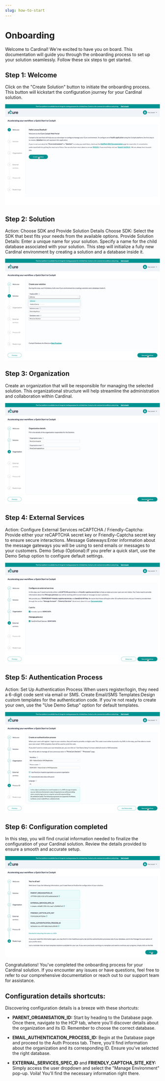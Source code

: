 ```yaml
---
slug: how-to-start
---
```

# Onboarding
Welcome to Cardinal! We're excited to have you on board. This documentation will guide you through the onboarding process to set up your solution seamlessly. Follow these six steps to get started.

## Step 1: Welcome
Click on the "Create Solution" button to initiate the onboarding process. This button will kickstart the configuration journey for your Cardinal solution.

![Welcome step, create Solution](img/onboarding/create-solution-btn.png)

## Step 2: Solution
Action: Choose SDK and Provide Solution Details
Choose SDK: Select the SDK that best fits your needs from the available options.
Provide Solution Details: Enter a unique name for your solution. Specify a name for the child database associated with your solution.
This step will initialize a fully new Cardinal environment by creating a solution and a database inside it.

![Solution step, save btn](img/onboarding/solution-step-save-btn.png)

## Step 3: Organization
Create an organization that will be responsible for managing the selected solution. This organizational structure will help streamline the administration and collaboration within Cardinal.

![Organization step, save btn](img/onboarding/organization-step-save-btn.png)

## Step 4: External Services
Action: Configure External Services
reCAPTCHA / Friendly-Captcha: Provide either your reCAPTCHA secret key or Friendly-Captcha secret key to ensure secure interactions.
Message Gateways:Enter information about the message gateways you will be using to send emails or messages to your customers.
Demo Setup (Optional):If you prefer a quick start, use the Demo Setup option to configure default settings.

![External Services step, save btn](img/onboarding/external-services-step-save-btn.png)

## Step 5: Authentication Process
Action: Set Up Authentication Process
When users register/login, they need a 6-digit code sent via email or SMS.
Create Email/SMS Templates:Design custom templates for the authentication code. If you're not ready to create your own, use the "Use Demo Setup" option for default templates.

![Authentication Process step, save btn](img/onboarding/process-step-save-btn.png)

## Step 6: Configuration completed
In this step, you will find crucial information needed to finalize the configuration of your Cardinal solution. Review the details provided to ensure a smooth and accurate setup.

![Final step, save btn](img/onboarding/final-step-finish-btn.png)

Congratulations! You've completed the onboarding process for your Cardinal solution. If you encounter any issues or have questions, feel free to refer to our comprehensive documentation or reach out to our support team for assistance.

## Configuration details shortcuts:

Discovering configuration details is a breeze with these shortcuts:

- **PARENT_ORGANISATION_ID:**  Start by heading to the Database page. Once there, navigate to the HCP tab, where you'll discover details about the organization and its ID. Remember to choose the correct database.

- **EMAIL_AUTHENTICATION_PROCESS_ID:** Begin at the Database page and proceed to the Auth Process tab. There, you'll find information about the organization and its corresponding ID. Ensure you've selected the right database.

- **EXTERNAL_SERVICES_SPEC_ID** and **FRIENDLY_CAPTCHA_SITE_KEY:** Simply access the user dropdown and select the "Manage Environment" pop-up. Voila! You'll find the necessary information right there.

